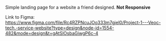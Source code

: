 Simple landing page for a website a friend designed.
**Not Responsive**


Link to Figma: https://www.figma.com/file/Rc4RZPNcuJOo333m7gjel0/Project-1---Veoc-tech.-service-website?type=design&node-id=1554-482&mode=design&t=gAtSlOsbaGiwgP6c-4

